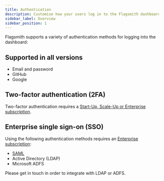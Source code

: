 ```yaml
---
title: Authentication
description: Customise how your users log in to the Flagsmith dashboard
sidebar_label: Overview
sidebar_position: 1
---
```


Flagsmith supports a variety of authentication methods for logging into the dashboard:

## Supported in all versions

- Email and password
- GitHub
- Google

## Two-factor authentication (2FA)

Two-factor authentication requires a [Start-Up, Scale-Up or Enterprise subscription](https://flagsmith.com/pricing).

## Enterprise single sign-on (SSO)

Using the following authentication methods requires an [Enterprise subscription](https://flagsmith.com/pricing):

- [SAML](/system-administration/authentication/01-SAML/index.md)
- Active Directory (LDAP)
- Microsoft ADFS

Please get in touch in order to integrate with LDAP or ADFS.
